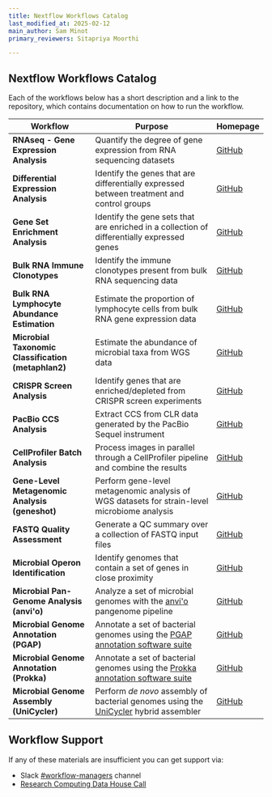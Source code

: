 ```yaml
---
title: Nextflow Workflows Catalog
last_modified_at: 2025-02-12
main_author: Sam Minot
primary_reviewers: Sitapriya Moorthi

---
```

## Nextflow Workflows Catalog

Each of the workflows below has a short description and a link to the repository, which contains documentation on how to run the workflow.

| Workflow | Purpose | Homepage |
|----------|---------|----------|
| **RNAseq - Gene Expression Analysis** | Quantify the degree of gene expression from RNA sequencing datasets | [GitHub](https://github.com/nf-core/rnaseq) |
| **Differential Expression Analysis** | Identify the genes that are differentially expressed between treatment and control groups | [GitHub](https://github.com/FredHutch/pw-differential-expression) |
| **Gene Set Enrichment Analysis** | Identify the gene sets that are enriched in a collection of differentially expressed genes | [GitHub](https://github.com/FredHutch/pw-gene-set-enrichment) |
| **Bulk RNA Immune Clonotypes** | Identify the immune clonotypes present from bulk RNA sequencing data | [GitHub](https://github.com/FredHutch/pw-bulk-rna-immune-clonotypes) |
| **Bulk RNA Lymphocyte Abundance Estimation** | Estimate the proportion of lymphocyte cells from bulk RNA gene expression data | [GitHub](https://github.com/FredHutch/pw-bulk-rna-lymphocytes) |
| **Microbial Taxonomic Classification (metaphlan2)** | Estimate the abundance of microbial taxa from WGS data | [GitHub](https://github.com/FredHutch/metaphlan-nf) |
| **CRISPR Screen Analysis** | Identify genes that are enriched/depleted from CRISPR screen experiments | [GitHub](https://github.com/FredHutch/crispr-screen-nf) |
| **PacBio CCS Analysis** | Extract CCS from CLR data generated by the PacBio Sequel instrument | [GitHub](https://github.com/FredHutch/ccs-nf) |
| **CellProfiler Batch Analysis** | Process images in parallel through a CellProfiler pipeline and combine the results | [GitHub](https://github.com/FredHutch/cellprofiler-batch-nf) |
| **Gene-Level Metagenomic Analysis (geneshot)** | Perform gene-level metagenomic analysis of WGS datasets for strain-level microbiome analysis | [GitHub](https://github.com/Golob-Minot/geneshot) |
| **FASTQ Quality Assessment** | Generate a QC summary over a collection of FASTQ input files | [GitHub](https://github.com/FredHutch/multi-fastqc-nf) |
| **Microbial Operon Identification** | Identify genomes that contain a set of genes in close proximity | [GitHub](https://github.com/FredHutch/octapus) |
| **Microbial Pan-Genome Analysis (anvi'o)** | Analyze a set of microbial genomes with the [anvi'o](https://github.com/merenlab/anvio) pangenome pipeline | [GitHub](https://github.com/FredHutch/nf-anvio-pangenome) |
| **Microbial Genome Annotation (PGAP)** | Annotate a set of bacterial genomes using the [PGAP annotation software suite](https://www.ncbi.nlm.nih.gov/genome/annotation_prok/) | [GitHub](https://github.com/FredHutch/PGAP-nf) |
| **Microbial Genome Annotation (Prokka)** | Annotate a set of bacterial genomes using the [Prokka annotation software suite](https://github.com/tseemann/prokka) | [GitHub](https://github.com/FredHutch/prokka-nf) |
| **Microbial Genome Assembly (UniCycler)** | Perform _de novo_ assembly of bacterial genomes using the [UniCycler](https://github.com/rrwick/Unicycler) hybrid assembler | [GitHub](https://github.com/FredHutch/unicycler-nf) |



## Workflow Support
If any of these materials are insufficient you can get support via:
- Slack [#workflow-managers](https://fhdata.slack.com/archives/CJFP1NYSZ) channel
- [Research Computing Data House Call](https://calendly.com/data-house-calls/computing?back=1&month=2024-04) 


